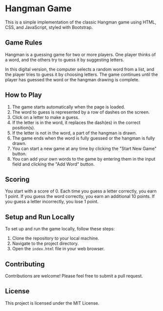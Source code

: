 # Hangman Game

This is a simple implementation of the classic Hangman game using HTML, CSS, and JavaScript, styled with Bootstrap.

## Game Rules

Hangman is a guessing game for two or more players. One player thinks of a word, and the others try to guess it by suggesting letters. 

In this digital version, the computer selects a random word from a list, and the player tries to guess it by choosing letters. The game continues until the player has guessed the word or the hangman drawing is complete.

## How to Play

1. The game starts automatically when the page is loaded.
2. The word to guess is represented by a row of dashes on the screen.
3. Click on a letter to make a guess.
4. If the letter is in the word, it replaces the dash(es) in the correct position(s).
5. If the letter is not in the word, a part of the hangman is drawn.
6. The game ends when the word is fully guessed or the hangman is fully drawn.
7. You can start a new game at any time by clicking the "Start New Game" button.
8. You can add your own words to the game by entering them in the input field and clicking the "Add Word" button.

## Scoring

You start with a score of 0. Each time you guess a letter correctly, you earn 1 point. If you guess the word correctly, you earn an additional 10 points. If you guess a letter incorrectly, you lose 1 point.

## Setup and Run Locally

To set up and run the game locally, follow these steps:

1. Clone the repository to your local machine.
2. Navigate to the project directory.
3. Open the `index.html` file in your web browser.

## Contributing

Contributions are welcome! Please feel free to submit a pull request.

## License

This project is licensed under the MIT License.
